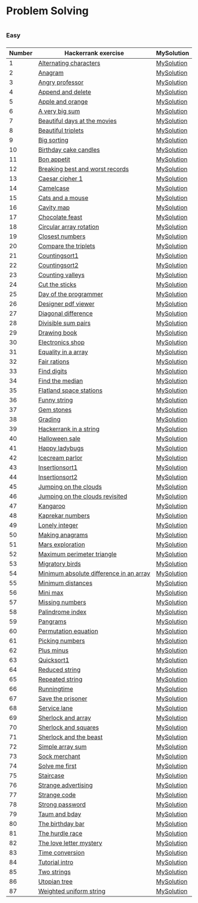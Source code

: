 <H1>Problem Solving<H1>

<H3>Easy<H3>

|Number| Hackerrank exercise | MySolution |
|------|---------------------|------------|
|1|[Alternating characters ](https://www.hackerrank.com/challenges/alternating-characters/problem)|[MySolution](../master/HackerrankProblemSolving/alternating_characters_easy.h)|
|2|[Anagram ](https://www.hackerrank.com/challenges/anagram/problem)|[MySolution](../master/HackerrankProblemSolving/anagram_easy.h)|
|3|[Angry professor ](https://www.hackerrank.com/challenges/angry-professor/problem)|[MySolution](../master/HackerrankProblemSolving/angry_professor_easy.h)|
|4|[Append and delete ](https://www.hackerrank.com/challenges/append-and-delete/problem)|[MySolution](../master/HackerrankProblemSolving/append_and_delete_easy.h)|
|5|[Apple and orange ](https://www.hackerrank.com/challenges/apple-and-orange/problem)|[MySolution](../master/HackerrankProblemSolving/apple_and_orange_easy.h)|
|6|[A very big sum ](https://www.hackerrank.com/challenges/a-very-big-sum/problem)|[MySolution](../master/HackerrankProblemSolving/a_very_big_sum_easy.h)|
|7|[Beautiful days at the movies ](https://www.hackerrank.com/challenges/beautiful-days-at-the-movies/problem)|[MySolution](../master/HackerrankProblemSolving/beautiful_days_at_the_movies_easy.h)|
|8|[Beautiful triplets ](https://www.hackerrank.com/challenges/beautiful-triplets/problem)|[MySolution](../master/HackerrankProblemSolving/beautiful_triplets_easy.h)|
|9|[Big sorting ](https://www.hackerrank.com/challenges/big-sorting/problem)|[MySolution](../master/HackerrankProblemSolving/big_sorting_easy.h)|
|10|[Birthday cake candles ](https://www.hackerrank.com/challenges/birthday-cake-candles/problem)|[MySolution](../master/HackerrankProblemSolving/birthday_cake_candles_easy.h)|
|11|[Bon appetit ](https://www.hackerrank.com/challenges/bon-appetit/problem)|[MySolution](../master/HackerrankProblemSolving/bon_appetit_easy.h)|
|12|[Breaking best and worst records ](https://www.hackerrank.com/challenges/breaking-best-and-worst-records/problem)|[MySolution](../master/HackerrankProblemSolving/breaking_best_and_worst_records_easy.h)|
|13|[Caesar cipher 1 ](https://www.hackerrank.com/challenges/caesar-cipher-1/problem)|[MySolution](../master/HackerrankProblemSolving/caesar_cipher_1_easy.h)|
|14|[Camelcase ](https://www.hackerrank.com/challenges/camelcase/problem)|[MySolution](../master/HackerrankProblemSolving/camelcase_easy.h)|
|15|[Cats and a mouse ](https://www.hackerrank.com/challenges/cats-and-a-mouse/problem)|[MySolution](../master/HackerrankProblemSolving/cats_and_a_mouse_easy.h)|
|16|[Cavity map ](https://www.hackerrank.com/challenges/cavity-map/problem)|[MySolution](../master/HackerrankProblemSolving/cavity_map_easy.h)|
|17|[Chocolate feast ](https://www.hackerrank.com/challenges/chocolate-feast/problem)|[MySolution](../master/HackerrankProblemSolving/chocolate_feast_easy.h)|
|18|[Circular array rotation ](https://www.hackerrank.com/challenges/circular-array-rotation/problem)|[MySolution](../master/HackerrankProblemSolving/circular_array_rotation_easy.h)|
|19|[Closest numbers ](https://www.hackerrank.com/challenges/closest-numbers/problem)|[MySolution](../master/HackerrankProblemSolving/closest_numbers_easy.h)|
|20|[Compare the triplets ](https://www.hackerrank.com/challenges/compare-the-triplets/problem)|[MySolution](../master/HackerrankProblemSolving/compare_the_triplets_easy.h)|
|21|[Countingsort1 ](https://www.hackerrank.com/challenges/countingsort1/problem)|[MySolution](../master/HackerrankProblemSolving/countingsort1_easy.h)|
|22|[Countingsort2 ](https://www.hackerrank.com/challenges/countingsort2/problem)|[MySolution](../master/HackerrankProblemSolving/countingsort2_easy.h)|
|23|[Counting valleys ](https://www.hackerrank.com/challenges/counting-valleys/problem)|[MySolution](../master/HackerrankProblemSolving/counting_valleys_easy.h)|
|24|[Cut the sticks ](https://www.hackerrank.com/challenges/cut-the-sticks/problem)|[MySolution](../master/HackerrankProblemSolving/cut_the_sticks_easy.h)|
|25|[Day of the programmer ](https://www.hackerrank.com/challenges/day-of-the-programmer/problem)|[MySolution](../master/HackerrankProblemSolving/day_of_the_programmer_easy.h)|
|26|[Designer pdf viewer ](https://www.hackerrank.com/challenges/designer-pdf-viewer/problem)|[MySolution](../master/HackerrankProblemSolving/designer_pdf_viewer_easy.h)|
|27|[Diagonal difference ](https://www.hackerrank.com/challenges/diagonal-difference/problem)|[MySolution](../master/HackerrankProblemSolving/diagonal_difference_easy.h)|
|28|[Divisible sum pairs ](https://www.hackerrank.com/challenges/divisible-sum-pairs/problem)|[MySolution](../master/HackerrankProblemSolving/divisible_sum_pairs_easy.h)|
|29|[Drawing book ](https://www.hackerrank.com/challenges/drawing-book/problem)|[MySolution](../master/HackerrankProblemSolving/drawing_book_easy.h)|
|30|[Electronics shop ](https://www.hackerrank.com/challenges/electronics-shop/problem)|[MySolution](../master/HackerrankProblemSolving/electronics_shop_easy.h)|
|31|[Equality in a array ](https://www.hackerrank.com/challenges/equality-in-a-array/problem)|[MySolution](../master/HackerrankProblemSolving/equality_in_a_array_easy.h)|
|32|[Fair rations ](https://www.hackerrank.com/challenges/fair-rations/problem)|[MySolution](../master/HackerrankProblemSolving/fair_rations_easy.h)|
|33|[Find digits ](https://www.hackerrank.com/challenges/find-digits/problem)|[MySolution](../master/HackerrankProblemSolving/find_digits_easy.h)|
|34|[Find the median ](https://www.hackerrank.com/challenges/find-the-median/problem)|[MySolution](../master/HackerrankProblemSolving/find_the_median_easy.h)|
|35|[Flatland space stations ](https://www.hackerrank.com/challenges/flatland-space-stations/problem)|[MySolution](../master/HackerrankProblemSolving/flatland_space_stations_easy.h)|
|36|[Funny string ](https://www.hackerrank.com/challenges/funny-string/problem)|[MySolution](../master/HackerrankProblemSolving/funny_string_easy.h)|
|37|[Gem stones ](https://www.hackerrank.com/challenges/gem-stones/problem)|[MySolution](../master/HackerrankProblemSolving/gem_stones_easy.h)|
|38|[Grading ](https://www.hackerrank.com/challenges/grading/problem)|[MySolution](../master/HackerrankProblemSolving/grading_easy.h)|
|39|[Hackerrank in a string ](https://www.hackerrank.com/challenges/hackerrank-in-a-string/problem)|[MySolution](../master/HackerrankProblemSolving/hackerrank_in_a_string_easy.h)|
|40|[Halloween sale ](https://www.hackerrank.com/challenges/halloween-sale/problem)|[MySolution](../master/HackerrankProblemSolving/halloween_sale_easy.h)|
|41|[Happy ladybugs ](https://www.hackerrank.com/challenges/happy-ladybugs/problem)|[MySolution](../master/HackerrankProblemSolving/happy_ladybugs_easy.h)|
|42|[Icecream parlor ](https://www.hackerrank.com/challenges/icecream-parlor/problem)|[MySolution](../master/HackerrankProblemSolving/icecream_parlor_easy.h)|
|43|[Insertionsort1 ](https://www.hackerrank.com/challenges/insertionsort1/problem)|[MySolution](../master/HackerrankProblemSolving/insertionsort1_easy.h)|
|44|[Insertionsort2 ](https://www.hackerrank.com/challenges/insertionsort2/problem)|[MySolution](../master/HackerrankProblemSolving/insertionsort2_easy.h)|
|45|[Jumping on the clouds ](https://www.hackerrank.com/challenges/jumping-on-the-clouds/problem)|[MySolution](../master/HackerrankProblemSolving/jumping_on_the_clouds_easy.h)|
|46|[Jumping on the clouds revisited ](https://www.hackerrank.com/challenges/jumping-on-the-clouds-revisited/problem)|[MySolution](../master/HackerrankProblemSolving/jumping_on_the_clouds_revisited_easy.h)|
|47|[Kangaroo ](https://www.hackerrank.com/challenges/kangaroo/problem)|[MySolution](../master/HackerrankProblemSolving/kangaroo_easy.h)|
|48|[Kaprekar numbers ](https://www.hackerrank.com/challenges/kaprekar-numbers/problem)|[MySolution](../master/HackerrankProblemSolving/kaprekar_numbers_easy.h)|
|49|[Lonely integer ](https://www.hackerrank.com/challenges/lonely-integer/problem)|[MySolution](../master/HackerrankProblemSolving/lonely_integer_easy.h)|
|50|[Making anagrams ](https://www.hackerrank.com/challenges/making-anagrams/problem)|[MySolution](../master/HackerrankProblemSolving/making_anagrams_easy.h)|
|51|[Mars exploration ](https://www.hackerrank.com/challenges/mars-exploration/problem)|[MySolution](../master/HackerrankProblemSolving/mars_exploration_easy.h)|
|52|[Maximum perimeter triangle ](https://www.hackerrank.com/challenges/maximum-perimeter-triangle/problem)|[MySolution](../master/HackerrankProblemSolving/maximum_perimeter_triangle_easy.h)|
|53|[Migratory birds ](https://www.hackerrank.com/challenges/migratory-birds/problem)|[MySolution](../master/HackerrankProblemSolving/migratory_birds_easy.h)|
|54|[Minimum absolute difference in an array ](https://www.hackerrank.com/challenges/minimum-absolute-difference-in-an-array/problem)|[MySolution](../master/HackerrankProblemSolving/minimum_absolute_difference_in_an_array_easy.h)|
|55|[Minimum distances ](https://www.hackerrank.com/challenges/minimum-distances/problem)|[MySolution](../master/HackerrankProblemSolving/minimum_distances_easy.h)|
|56|[Mini max ](https://www.hackerrank.com/challenges/mini-max/problem)|[MySolution](../master/HackerrankProblemSolving/mini_max_easy.h)|
|57|[Missing numbers ](https://www.hackerrank.com/challenges/missing-numbers/problem)|[MySolution](../master/HackerrankProblemSolving/missing_numbers_easy.h)|
|58|[Palindrome index ](https://www.hackerrank.com/challenges/palindrome-index/problem)|[MySolution](../master/HackerrankProblemSolving/palindrome_index_easy.h)|
|59|[Pangrams ](https://www.hackerrank.com/challenges/pangrams/problem)|[MySolution](../master/HackerrankProblemSolving/pangrams_easy.h)|
|60|[Permutation equation ](https://www.hackerrank.com/challenges/permutation-equation/problem)|[MySolution](../master/HackerrankProblemSolving/permutation_equation_easy.h)|
|61|[Picking numbers ](https://www.hackerrank.com/challenges/picking-numbers/problem)|[MySolution](../master/HackerrankProblemSolving/picking_numbers_easy.h)|
|62|[Plus minus ](https://www.hackerrank.com/challenges/plus-minus/problem)|[MySolution](../master/HackerrankProblemSolving/plus_minus_easy.h)|
|63|[Quicksort1 ](https://www.hackerrank.com/challenges/quicksort1/problem)|[MySolution](../master/HackerrankProblemSolving/quicksort1_easy.h)|
|64|[Reduced string ](https://www.hackerrank.com/challenges/reduced-string/problem)|[MySolution](../master/HackerrankProblemSolving/reduced_string_easy.h)|
|65|[Repeated string ](https://www.hackerrank.com/challenges/repeated-string/problem)|[MySolution](../master/HackerrankProblemSolving/repeated_string_easy.h)|
|66|[Runningtime ](https://www.hackerrank.com/challenges/runningtime/problem)|[MySolution](../master/HackerrankProblemSolving/runningtime_easy.h)|
|67|[Save the prisoner ](https://www.hackerrank.com/challenges/save-the-prisoner/problem)|[MySolution](../master/HackerrankProblemSolving/save_the_prisoner_easy.h)|
|68|[Service lane ](https://www.hackerrank.com/challenges/service-lane/problem)|[MySolution](../master/HackerrankProblemSolving/service_lane_easy.h)|
|69|[Sherlock and array ](https://www.hackerrank.com/challenges/sherlock-and-array/problem)|[MySolution](../master/HackerrankProblemSolving/sherlock_and_array_easy.h)|
|70|[Sherlock and squares ](https://www.hackerrank.com/challenges/sherlock-and-squares/problem)|[MySolution](../master/HackerrankProblemSolving/sherlock_and_squares_easy.h)|
|71|[Sherlock and the beast ](https://www.hackerrank.com/challenges/sherlock-and-the-beast/problem)|[MySolution](../master/HackerrankProblemSolving/sherlock_and_the_beast_easy.h)|
|72|[Simple array sum ](https://www.hackerrank.com/challenges/simple-array-sum/problem)|[MySolution](../master/HackerrankProblemSolving/simple_array_sum_easy.h)|
|73|[Sock merchant ](https://www.hackerrank.com/challenges/sock-merchant/problem)|[MySolution](../master/HackerrankProblemSolving/sock_merchant_easy.h)|
|74|[Solve me first ](https://www.hackerrank.com/challenges/solve-me-first/problem)|[MySolution](../master/HackerrankProblemSolving/solve_me_first_easy.h)|
|75|[Staircase ](https://www.hackerrank.com/challenges/staircase/problem)|[MySolution](../master/HackerrankProblemSolving/staircase_easy.h)|
|76|[Strange advertising ](https://www.hackerrank.com/challenges/strange-advertising/problem)|[MySolution](../master/HackerrankProblemSolving/strange_advertising_easy.h)|
|77|[Strange code ](https://www.hackerrank.com/challenges/strange-code/problem)|[MySolution](../master/HackerrankProblemSolving/strange_code_easy.h)|
|78|[Strong password ](https://www.hackerrank.com/challenges/strong-password/problem)|[MySolution](../master/HackerrankProblemSolving/strong_password_easy.h)|
|79|[Taum and bday ](https://www.hackerrank.com/challenges/taum-and-bday/problem)|[MySolution](../master/HackerrankProblemSolving/taum_and_bday_easy.h)|
|80|[The birthday bar ](https://www.hackerrank.com/challenges/the-birthday-bar/problem)|[MySolution](../master/HackerrankProblemSolving/the_birthday_bar_easy.h)|
|81|[The hurdle race ](https://www.hackerrank.com/challenges/the-hurdle-race/problem)|[MySolution](../master/HackerrankProblemSolving/the_hurdle_race_easy.h)|
|82|[The love letter mystery ](https://www.hackerrank.com/challenges/the-love-letter-mystery/problem)|[MySolution](../master/HackerrankProblemSolving/the_love_letter_mystery_easy.h)|
|83|[Time conversion ](https://www.hackerrank.com/challenges/time-conversion/problem)|[MySolution](../master/HackerrankProblemSolving/time_conversion_easy.h)|
|84|[Tutorial intro ](https://www.hackerrank.com/challenges/tutorial-intro/problem)|[MySolution](../master/HackerrankProblemSolving/tutorial_intro_easy.h)|
|85|[Two strings ](https://www.hackerrank.com/challenges/two-strings/problem)|[MySolution](../master/HackerrankProblemSolving/two_strings_easy.h)|
|86|[Utopian tree ](https://www.hackerrank.com/challenges/utopian-tree/problem)|[MySolution](../master/HackerrankProblemSolving/utopian_tree_easy.h)|
|87|[Weighted uniform string ](https://www.hackerrank.com/challenges/weighted-uniform-string/problem)|[MySolution](../master/HackerrankProblemSolving/weighted_uniform_string_easy.h)|
